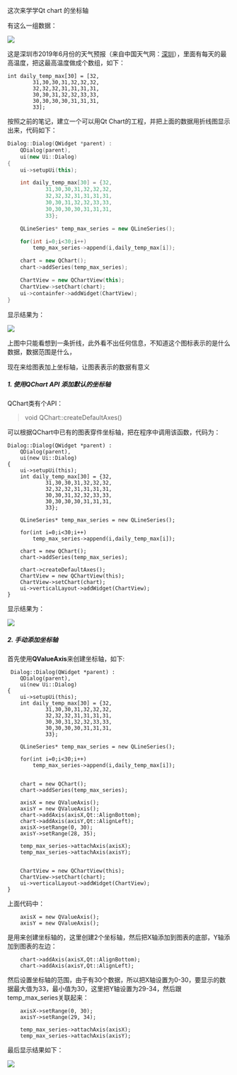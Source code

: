 这次来学学Qt chart 的坐标轴

有这么一组数据：

![](axis/temp.png)

这是深圳市2019年6月份的天气预报（来自中国天气网：[深圳](http://www.weather.com.cn/weather40d/101280601.shtml)），里面有每天的最高温度，把这最高温度做成个数组，如下：

```
int daily_temp_max[30] = [32,
        31,30,30,31,32,32,32,
        32,32,32,31,31,31,31,
        30,30,31,32,32,33,33,
        30,30,30,30,31,31,31,
        33];

```

按照之前的笔记，建立一个可以用Qt Chart的工程，并把上面的数据用折线图显示出来，代码如下：

```C++
Dialog::Dialog(QWidget *parent) :
    QDialog(parent),
    ui(new Ui::Dialog)
{
    ui->setupUi(this);

    int daily_temp_max[30] = {32,
            31,30,30,31,32,32,32,
            32,32,32,31,31,31,31,
            30,30,31,32,32,33,33,
            30,30,30,30,31,31,31,
            33};

    QLineSeries* temp_max_series = new QLineSeries();

    for(int i=0;i<30;i++)
        temp_max_series->append(i,daily_temp_max[i]);

    chart = new QChart();
    chart->addSeries(temp_max_series);

    ChartView = new QChartView(this);
    ChartView->setChart(chart);
    ui->containfer->addWidget(ChartView);
}
```

显示结果为：

![](axis/first.png)

上图中只能看想到一条折线，此外看不出任何信息，不知道这个图标表示的是什么数据，数据范围是什么，

现在来给图表加上坐标轴，让图表表示的数据有意义

##### 1. 使用QChart API 添加默认的坐标轴

QChart类有个API：

> void QChart::createDefaultAxes()

可以根据QChart中已有的图表穿件坐标轴，把在程序中调用该函数，代码为：

```
Dialog::Dialog(QWidget *parent) :
    QDialog(parent),
    ui(new Ui::Dialog)
{
    ui->setupUi(this);
    int daily_temp_max[30] = {32,
            31,30,30,31,32,32,32,
            32,32,32,31,31,31,31,
            30,30,31,32,32,33,33,
            30,30,30,30,31,31,31,
            33};

    QLineSeries* temp_max_series = new QLineSeries();

    for(int i=0;i<30;i++)
        temp_max_series->append(i,daily_temp_max[i]);

    chart = new QChart();
    chart->addSeries(temp_max_series);

    chart->createDefaultAxes();
    ChartView = new QChartView(this);
    ChartView->setChart(chart);
    ui->verticalLayout->addWidget(ChartView);
}
```

显示结果为：

![](axis/second.png)





##### 2. 手动添加坐标轴

首先使用**QValueAxis**来创建坐标轴，如下:

```
 Dialog::Dialog(QWidget *parent) :
    QDialog(parent),
    ui(new Ui::Dialog)
{
    ui->setupUi(this);
    int daily_temp_max[30] = {32,
            31,30,30,31,32,32,32,
            32,32,32,31,31,31,31,
            30,30,31,32,32,33,33,
            30,30,30,30,31,31,31,
            33};

    QLineSeries* temp_max_series = new QLineSeries();

    for(int i=0;i<30;i++)
        temp_max_series->append(i,daily_temp_max[i]);


    chart = new QChart();
    chart->addSeries(temp_max_series);
    
    axisX = new QValueAxis();
    axisY = new QValueAxis();
    chart->addAxis(axisX,Qt::AlignBottom);
    chart->addAxis(axisY,Qt::AlignLeft);
    axisX->setRange(0, 30);
    axisY->setRange(28, 35);

    temp_max_series->attachAxis(axisX);
    temp_max_series->attachAxis(axisY);


    ChartView = new QChartView(this);
    ChartView->setChart(chart);
    ui->verticalLayout->addWidget(ChartView);
}
```

上面代码中：

```
    axisX = new QValueAxis();
    axisY = new QValueAxis();
```

是用来创建坐标轴的，这里创建2个坐标轴，然后把X轴添加到图表的底部，Y轴添加到图表的左边：

```
    chart->addAxis(axisX,Qt::AlignBottom);
    chart->addAxis(axisY,Qt::AlignLeft);
```

然后设置坐标轴的范围，由于有30个数据，所以把X轴设置为0-30，要显示的数据最大值为33，最小值为30，这里把Y轴设置为29-34，然后跟temp_max_series关联起来：

```
    axisX->setRange(0, 30);
    axisY->setRange(29, 34);

    temp_max_series->attachAxis(axisX);
    temp_max_series->attachAxis(axisY);
```



最后显示结果如下：

![](axis/third.png)


